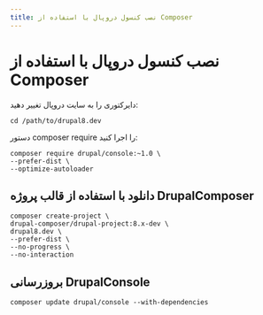 ```yaml
---
title: نصب کنسول دروپال با استفاده از Composer
---
```

# نصب کنسول دروپال با استفاده از Composer

دایرکتوری را به سایت دروپال تغییر دهید:
```
cd /path/to/drupal8.dev
```

دستور composer require را اجرا کنید:
```
composer require drupal/console:~1.0 \
--prefer-dist \
--optimize-autoloader
```

## دانلود با استفاده از قالب پروژه DrupalComposer
```
composer create-project \
drupal-composer/drupal-project:8.x-dev \
drupal8.dev \
--prefer-dist \
--no-progress \
--no-interaction
```

## بروزرسانی DrupalConsole
```
composer update drupal/console --with-dependencies
```
